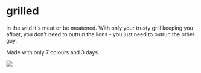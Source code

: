 # grilled

In the wild it's meat or be meatened. With only your trusty grill keeping you afloat, you don't need to outrun the lions - you just need to outrun the other guy.

Made with only 7 colours and 3 days.

![](https://img.itch.io/aW1hZ2UyL3VzZXIvMTY3OTUyLzQxNDcyMS5wbmc=/original/IXiles.png)
